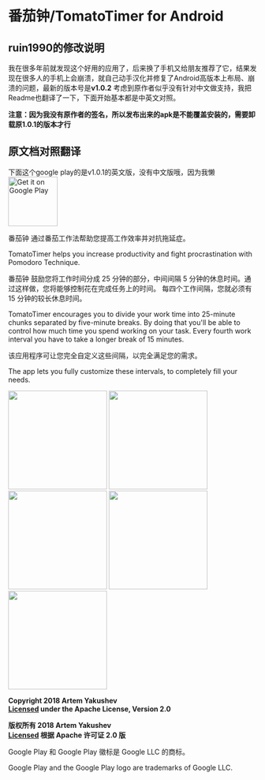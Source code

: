 # 番茄钟/TomatoTimer for Android

## ruin1990的修改说明

我在很多年前就发现这个好用的应用了，后来换了手机又给朋友推荐了它，结果发现在很多人的手机上会崩溃，就自己动手汉化并修复了Android高版本上布局、崩溃的问题，最新的版本号是**v1.0.2**
考虑到原作者似乎没有针对中文做支持，我把Readme也翻译了一下，下面开始基本都是中英文对照。

**注意：因为我没有原作者的签名，所以发布出来的apk是不能覆盖安装的，需要卸载原1.0.1的版本才行**

## 原文档对照翻译

下面这个google play的是v1.0.1的英文版，没有中文版哦，因为我懒
<a href='https://play.google.com/store/apps/details?id=artem122ya.tomatotimer'><img height="100" alt='Get it on Google Play' src='https://play.google.com/intl/en_us/badges/images/generic/en_badge_web_generic.png'/></a>

番茄钟 通过番茄工作法帮助您提高工作效率并对抗拖延症。

TomatoTimer helps you increase productivity and fight procrastination with Pomodoro Technique.

番茄钟 鼓励您将工作时间分成 25 分钟的部分，中间间隔 5 分钟的休息时间。通过这样做，您将能够控制花在完成任务上的时间。
每四个工作间隔，您就必须有 15 分钟的较长休息时间。

TomatoTimer encourages you to divide your work time into 25-minute chunks separated by five-minute breaks. By doing that you'll be able to control how much time you spend working on your task. 
Every fourth work interval you have to take a longer break of 15 minutes.

该应用程序可让您完全自定义这些间隔，以完全满足您的需求。

The app lets you fully customize these intervals, to completely fill your needs.

<p align="left">
  <img src="https://user-images.githubusercontent.com/25901464/38814619-91db7c00-419a-11e8-9451-8f970aabd0e0.png" width="200"/>
  <img src="https://user-images.githubusercontent.com/25901464/38814623-949ee8aa-419a-11e8-86df-e311610c32c5.png" width="200"/>
  <img src="https://user-images.githubusercontent.com/25901464/38814627-967963d0-419a-11e8-8f1b-f57ced8e83db.png" width="200"/>
  <img src="https://user-images.githubusercontent.com/25901464/38814630-992184b4-419a-11e8-9035-eb8a56ce6c6f.png" width="200"/>
  <img src="https://user-images.githubusercontent.com/25901464/38814633-9b27f9e6-419a-11e8-95d1-957525feb916.png" height="200"/>
</p>


<b>Copyright 2018 Artem Yakushev  
[Licensed](https://github.com/artem122ya/TomatoTimer-Android/blob/master/LICENSE) under the Apache License, Version 2.0</b>

<b>版权所有 2018 Artem Yakushev  
[Licensed](https://github.com/artem122ya/TomatoTimer-Android/blob/master/LICENSE) 根据 Apache 许可证 2.0 版</b>

Google Play 和 Google Play 徽标是 Google LLC 的商标。

Google Play and the Google Play logo are trademarks of Google LLC.
